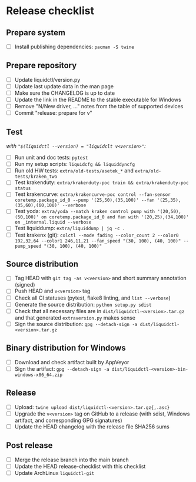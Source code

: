 # Release checklist

## Prepare system

 - [ ] Install publishing dependencies: `pacman -S twine`

## Prepare repository

 - [ ] Update liquidctl/version.py
 - [ ] Update last update data in the man page
 - [ ] Make sure the CHANGELOG is up to date
 - [ ] Update the link in the README to the stable executable for Windows
 - [ ] Remove "N/New driver, ..." notes from the table of supported devices
 - [ ] Commit "release: prepare for v<version>"

## Test

_with `"$(liquidctl --version) = "liquidclt v<version>"`:_

 - [ ] Run unit and doc tests: `pytest`
 - [ ] Run my setup scripts: `liquidcfg && liquiddyncfg`
 - [ ] Run old HW tests: `extra/old-tests/asetek_*` and `extra/old-tests/kraken_two`
 - [ ] Test krakenduty: `extra/krakenduty-poc train && extra/krakenduty-poc status`
 - [ ] Test krakencurve: `extra/krakencurve-poc control --fan-sensor coretemp.package_id_0 --pump '(25,50),(35,100)' --fan '(25,35),(35,60),(60,100)' --verbose`
 - [ ] Test yoda: `extra/yoda --match kraken control pump with '(20,50),(50,100)' on coretemp.package_id_0 and fan with '(20,25),(34,100)' on _internal.liquid --verbose`
 - [ ] Test liquiddump: `extra/liquiddump | jq -c .`
 - [ ] Test krakenx (git): `colctl --mode fading --color_count 2 --color0 192,32,64 --color1 246,11,21 --fan_speed "(30, 100), (40, 100)" --pump_speed "(30, 100), (40, 100)"`

## Source distribution

 - [ ] Tag HEAD with `git tag -as v<version>` and short summary annotation (signed)
 - [ ] Push HEAD and `v<version>` tag
 - [ ] Check all CI statuses (pytest, flake8 linting, and `list --verbose`)
 - [ ] Generate the source distribution: `python setup.py sdist`
 - [ ] Check that all necessary files are in `dist/liquidctl-<version>.tar.gz` and that generated `extraversion.py` makes sense
 - [ ] Sign the source distribution: `gpg --detach-sign -a dist/liquidctl-<version>.tar.gz`

## Binary distribution for Windows

 - [ ] Download and check artifact built by AppVeyor
 - [ ] Sign the artifact: `gpg --detach-sign -a dist/liquidctl-<version>-bin-windows-x86_64.zip`

## Release

 - [ ] Upload: `twine upload dist/liquidctl-<version>.tar.gz{,.asc}`
 - [ ] Upgrade the `v<version>` tag on GitHub to a release (with sdist, Windows artifact, and corresponding GPG signatures)
 - [ ] Update the HEAD changelog with the release file SHA256 sums

## Post release

 - [ ] Merge the release branch into the main branch
 - [ ] Update the HEAD release-checklist with this checklist
 - [ ] Update ArchLinux `liquidctl-git`
